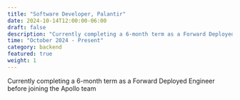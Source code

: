 ```yaml
---
title: "Software Developer, Palantir"
date: 2024-10-14T12:00:00-06:00
draft: false
description: "Currently completing a 6-month term as a Forward Deployed Engineer before joining the Apollo team"
time: "October 2024 - Present"
category: backend
featured: true
weight: 1
---
```


Currently completing a 6-month term as a Forward Deployed Engineer before joining the Apollo team